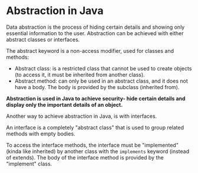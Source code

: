 # Abstraction in Java
Data abstraction is the process of hiding certain details and showing only essential information to the user.
Abstraction can be achieved with either abstract classes or interfaces.

The abstract keyword is a non-access modifier, used for classes and methods:
- Abstract class: is a restricted class that cannot be used to create objects (to access it, it must be inherited from another class).
- Abstract method: can only be used in an abstract class, and it does not have a body. The body is provided by the subclass (inherited from).

**Abstraction is used in Java to achieve security- hide certain details and display only the important details of an object.**

Another way to achieve abstraction in Java, is with interfaces.

An interface is a completely "abstract class" that is used to group related methods with empty bodies.

To access the interface methods, the interface must be "implemented" (kinda like inherited) by another class with the `implements` keyword (instead of extends). The body of the interface method is provided by the "implement" class.
